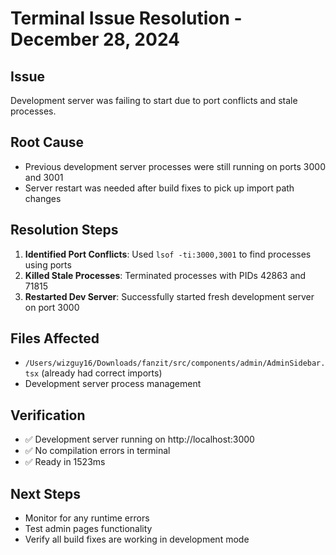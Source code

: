 # Terminal Issue Resolution - December 28, 2024

## Issue
Development server was failing to start due to port conflicts and stale processes.

## Root Cause
- Previous development server processes were still running on ports 3000 and 3001
- Server restart was needed after build fixes to pick up import path changes

## Resolution Steps
1. **Identified Port Conflicts**: Used `lsof -ti:3000,3001` to find processes using ports
2. **Killed Stale Processes**: Terminated processes with PIDs 42863 and 71815
3. **Restarted Dev Server**: Successfully started fresh development server on port 3000

## Files Affected
- `/Users/wizguy16/Downloads/fanzit/src/components/admin/AdminSidebar.tsx` (already had correct imports)
- Development server process management

## Verification
- ✅ Development server running on http://localhost:3000
- ✅ No compilation errors in terminal
- ✅ Ready in 1523ms

## Next Steps
- Monitor for any runtime errors
- Test admin pages functionality
- Verify all build fixes are working in development mode
